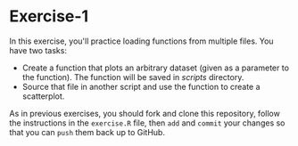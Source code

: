 # Exercise-1

In this exercise, you'll practice loading functions from multiple
files.  You have two tasks:

* Create a function that plots an arbitrary dataset (given as a
  parameter to the function).  The function will be saved in _scripts_
  directory. 
* Source that file in another script and use the function to create a
  scatterplot.

As in previous exercises, you should fork and clone this repository,
follow the instructions in the `exercise.R` file, then `add` and
`commit` your changes so that you can `push` them back up to GitHub.
